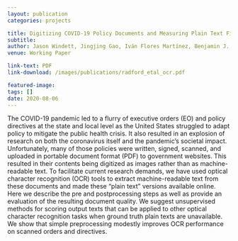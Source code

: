 ```yaml
---
layout: publication
categories: projects

title: Digitizing COVID-19 Policy Documents and Measuring Plain Text Fidelity
subtitle: 
author: Jason Windett, Jingjing Gao, Iván Flores Martínez, Benjamin J. Radford
venue: Working Paper

link-text: PDF
link-download: /images/publications/radford_etal_ocr.pdf

featured-image: 
tags: []
date: 2020-08-06
---
```


The COVID-19 pandemic led to a flurry of executive orders (EO) and policy directives at the state and local level as the United States struggled to adapt policy to mitigate the public health crisis. It also resulted in an explosion of research on both the coronavirus itself and the pandemic’s societal impact. Unfortunately, many of those policies were written, signed, scanned, and uploaded in portable document format (PDF) to government websites. This resulted in their contents being digitized as images rather than as machine-readable text. To facilitate current research demands, we have used optical character recognition (OCR) tools to extract machine-readable text from these documents and made these “plain text” versions available online. Here we describe the pre and postprocessing steps as well as provide an evaluation of the resulting document quality. We suggest unsupervised methods for scoring output texts that can be applied to other optical character recognition tasks when ground truth plain texts are unavailable. We show that simple preprocessing modestly improves OCR performance on scanned orders and directives.
